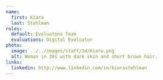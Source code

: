 ```yaml
---
name:
  first: Kiara
  last: Stohlman
roles:
  default: Evaluatons Team
  evaluations: Digital Evaluator
photo:
  image: ../../images/staff/3d/Kiara.png
  alt: Woman in 30s with dark skin and short brown hair.
links:
  linkedin: http://www.linkedin.com/in/kiarastohlman
---
```

